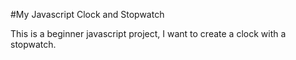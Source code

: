 #My Javascript Clock and Stopwatch

This is a beginner javascript project, I want to create a clock with a stopwatch.